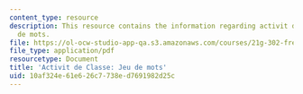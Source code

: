 ```yaml
---
content_type: resource
description: This resource contains the information regarding activit de classe Jeu
  de mots.
file: https://ol-ocw-studio-app-qa.s3.amazonaws.com/courses/21g-302-french-ii-fall-2004/10af324e61e626c7738ed7691982d25c_MIT21G_302_F04_classe_O2.pdf
file_type: application/pdf
resourcetype: Document
title: 'Activit de Classe: Jeu de mots'
uid: 10af324e-61e6-26c7-738e-d7691982d25c
---
```

